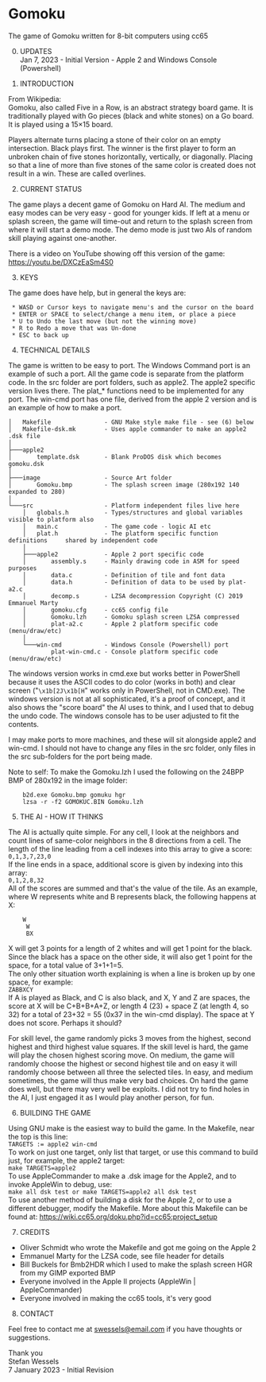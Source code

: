 # Gomoku
The game of Gomoku written for 8-bit computers using cc65  
  
0. UPDATES  
Jan 7, 2023 - Initial Version - Apple 2 and Windows Console (Powershell)  
  
1. INTRODUCTION  
  
From Wikipedia:  
Gomoku, also called Five in a Row, is an abstract strategy board game. It is traditionally played with Go pieces (black and white stones) on a Go board. It is played using a 15×15 board.  
  
Players alternate turns placing a stone of their color on an empty intersection. Black plays first. The winner is the first player to form an unbroken chain of five stones horizontally, vertically, or diagonally. Placing so that a line of more than five stones of the same color is created does not result in a win. These are called overlines.  
  
2. CURRENT STATUS  
  
The game plays a decent game of Gomoku on Hard AI.  The medium and easy modes can be very easy - good for younger kids.  If left at a menu or splash screen, the game will time-out and return to the splash screen from where it will start a demo mode.  The demo mode is just two AIs of random skill playing against one-another.
  
There is a video on YouTube showing off this version of the game: https://youtu.be/DXCzEaSm4S0  
  
3. KEYS
  
The game does have help, but in general the keys are:  
```
 * WASD or Cursor keys to navigate menu's and the cursor on the board  
 * ENTER or SPACE to select/change a menu item, or place a piece  
 * U to Undo the last move (but not the winning move)  
 * R to Redo a move that was Un-done  
 * ESC to back up  
 ```  
  
4. TECHNICAL DETAILS  
  
The game is written to be easy to port.  The Windows Command port is an example of such a port.  All the game code is separate from the platform code.  In the src folder are port folders, such as apple2.  The apple2 specific version lives there.  The plat_* functions need to be implemented for any port.  The win-cmd port has one file, derived from the apple 2 version and is an example of how to make a port.  
  
    │   Makefile               - GNU Make style make file - see (6) below  
    │   Makefile-dsk.mk        - Uses apple commander to make an apple2 .dsk file  
    │  
    ├───apple2  
    │       template.dsk       - Blank ProDOS disk which becomes gomoku.dsk  
    │  
    ├───image                  - Source Art folder  
    │       Gomoku.bmp         - The splash screen image (280x192 140 expanded to 280)  
    │  
    └───src                    - Platform independent files live here  
        │   globals.h          - Types/structures and global variables visible to platform also  
        │   main.c             - The game code - logic AI etc  
        │   plat.h             - The platform specific function definitions     shared by independent code  
        │  
        ├───apple2             - Apple 2 port specific code  
        │       assembly.s     - Mainly drawing code in ASM for speed purposes  
        │       data.c         - Definition of tile and font data  
        │       data.h         - Definition of data to be used by plat-a2.c  
        │       decomp.s       - LZSA decompression Copyright (C) 2019 Emmanuel Marty  
        │       gomoku.cfg     - cc65 config file  
        │       Gomoku.lzh     - Gomoku splash screen LZSA compressed  
        │       plat-a2.c      - Apple 2 platform specific code (menu/draw/etc)  
        │  
        └───win-cmd            - Windows Console (Powershell) port  
                plat-win-cmd.c - Console platform specific code (menu/draw/etc)  
  
The windows version works in cmd.exe but works better in PowerShell because it uses the ASCII codes to do color (works in both) and clear screen ("```\x1b[2J\x1b[H```" works only in PowerShell, not in CMD.exe).  The windows version is not at all sophisticated, it's a proof of concept, and it also shows the "score board" the AI uses to think, and I used that to debug the undo code.  The windows console has to be user adjusted to fit the contents.  
  
I may make ports to more machines, and these will sit alongside apple2 and win-cmd.  I should not have to change any files in the src folder, only files in the src sub-folders for the port being made.  

Note to self:  To make the Gomoku.lzh I used the following on the 24BPP BMP of 280x192 in the image folder:  
```
    b2d.exe Gomoku.bmp gomuku hgr  
    lzsa -r -f2 GOMOKUC.BIN Gomoku.lzh  
```  
  
5. THE AI - HOW IT THINKS  
  
The AI is actually quite simple.  For any cell, I look at the neighbors and count lines of same-color neighbors in the 8 directions from a cell.  The length of the line leading from a cell indexes into this array to give a score:  
```0,1,3,7,23,0```  
If the line ends in a space, additional score is given by indexing into this array:  
```0,1,2,8,32```  
All of the scores are summed and that's the value of the tile.  As an example, where W represents white and B represents black, the following happens at X:  
```
    W  
     W  
     BX  
```
X will get 3 points for a length of 2 whites and will get 1 point for the black.  Since the black has a space on the other side, it will also get 1 point for the space, for a total value of 3+1+1=5.  
The only other situation worth explaining is when a line is broken up by one space, for example:  
```ZABBXCY```  
If A is played as Black, and C is also black, and X, Y and Z are spaces, the score at X will be C+B+B+A+Z, or length 4 (23) + space Z (at length 4, so 32) for a total of 23+32 = 55 (0x37 in the win-cmd display).  The space at Y does not score.  Perhaps it should?  
  
For skill level, the game randomly picks 3 moves from the highest, second highest and third highest value squares.  If the skill level is hard, the game will play the chosen highest scoring move.  On medium, the game will randomly choose the highest or second highest tile and on easy it will randomly choose between all three the selected tiles.  In easy, and medium sometimes, the game will thus make very bad choices.  On hard the game does well, but there may very well be exploits.  I did not try to find holes in the AI, I just engaged it as I would play another person, for fun.  
  
6. BUILDING THE GAME  
  
Using GNU make is the easiest way to build the game.  In the Makefile, near the top is this line:  
```TARGETS := apple2 win-cmd```  
To work on just one target, only list that target, or use this command to build just, for example, the apple2 target:  
```make TARGETS=apple2```  
To use AppleCommander to make a .dsk image for the Apple2, and to invoke AppleWin to debug, use:  
```make all dsk test or make TARGETS=apple2 all dsk test```  
To use another method of building a disk for the Apple 2, or to use a different debugger, modify the Makefile.  More about this Makefile can be found at: https://wiki.cc65.org/doku.php?id=cc65:project_setup  

7. CREDITS  
  
* Oliver Schmidt who wrote the Makefile and got me going on the Apple 2  
* Emmanuel Marty for the LZSA code, see file header for details
* Bill Buckels for Bmb2HDR which I used to make the splash screen HGR from my GIMP exported BMP  
* Everyone involved in the Apple II projects (AppleWin | AppleCommander)  
* Everyone involved in making the cc65 tools, it's very good  
  
8. CONTACT  
  
Feel free to contact me at swessels@email.com if you have thoughts or suggestions.  
  
Thank you  
Stefan Wessels  
7 January 2023 - Initial Revision  
